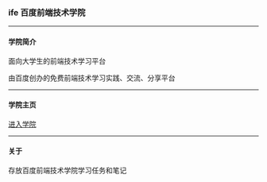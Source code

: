 ### ife 百度前端技术学院

---
#### 学院简介

面向大学生的前端技术学习平台

由百度创办的免费前端技术学习实践、交流、分享平台

---
#### 学院主页

[进入学院](http://ife.baidu.com/)

---
#### 关于

存放百度前端技术学院学习任务和笔记